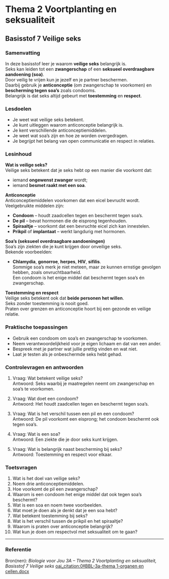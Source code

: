# Thema 2 Voortplanting en seksualiteit
## Basisstof 7 Veilige seks

### Samenvatting
In deze basisstof leer je waarom **veilige seks** belangrijk is.  
Seks kan leiden tot een **zwangerschap** of een **seksueel overdraagbare aandoening (soa)**.  
Door veilig te vrijen kun je jezelf en je partner beschermen.  
Daarbij gebruik je **anticonceptie** (om zwangerschap te voorkomen) en **bescherming tegen soa’s** zoals condooms.  
Belangrijk is dat seks altijd gebeurt met **toestemming** en **respect**.

### Lesdoelen
- Je weet wat veilige seks betekent.  
- Je kunt uitleggen waarom anticonceptie belangrijk is.  
- Je kent verschillende anticonceptiemiddelen.  
- Je weet wat soa’s zijn en hoe ze worden overgedragen.  
- Je begrijpt het belang van open communicatie en respect in relaties.

### Lesinhoud
**Wat is veilige seks?**  
Veilige seks betekent dat je seks hebt op een manier die voorkomt dat:
- iemand **ongewenst zwanger** wordt;  
- iemand **besmet raakt met een soa**.  

**Anticonceptie**  
Anticonceptiemiddelen voorkomen dat een eicel bevrucht wordt.  
Veelgebruikte middelen zijn:
- **Condoom** – houdt zaadcellen tegen en beschermt tegen soa’s.  
- **De pil** – bevat hormonen die de eisprong tegenhouden.  
- **Spiraaltje** – voorkomt dat een bevruchte eicel zich kan innestelen.  
- **Prikpil** of **implantaat** – werkt langdurig met hormonen.  

**Soa’s (seksueel overdraagbare aandoeningen)**  
Soa’s zijn ziekten die je kunt krijgen door onveilige seks.  
Bekende voorbeelden:
- **Chlamydia**, **gonorroe**, **herpes**, **HIV**, **sifilis**.  
Sommige soa’s merk je niet meteen, maar ze kunnen ernstige gevolgen hebben, zoals onvruchtbaarheid.  
Een condoom is het enige middel dat beschermt tegen soa’s én zwangerschap.

**Toestemming en respect**  
Veilige seks betekent ook dat **beide personen het willen**.  
Seks zonder toestemming is nooit goed.  
Praten over grenzen en anticonceptie hoort bij een gezonde en veilige relatie.

### Praktische toepassingen
- Gebruik een condoom om soa’s en zwangerschap te voorkomen.  
- Neem verantwoordelijkheid voor je eigen lichaam en dat van een ander.  
- Bespreek met je partner wat jullie prettig vinden en wat niet.  
- Laat je testen als je onbeschermde seks hebt gehad.  

### Controlevragen en antwoorden <!-- {"fold":true} -->

1. Vraag: Wat betekent veilige seks?  
   Antwoord: Seks waarbij je maatregelen neemt om zwangerschap en soa’s te voorkomen.  

2. Vraag: Wat doet een condoom?  
   Antwoord: Het houdt zaadcellen tegen en beschermt tegen soa’s.  

3. Vraag: Wat is het verschil tussen een pil en een condoom?  
   Antwoord: De pil voorkomt een eisprong; het condoom beschermt ook tegen soa’s.  

4. Vraag: Wat is een soa?  
   Antwoord: Een ziekte die je door seks kunt krijgen.  

5. Vraag: Wat is belangrijk naast bescherming bij seks?  
   Antwoord: Toestemming en respect voor elkaar.

### Toetsvragen

1. Wat is het doel van veilige seks?  
2. Noem drie anticonceptiemiddelen.  
3. Hoe voorkomt de pil een zwangerschap?  
4. Waarom is een condoom het enige middel dat ook tegen soa’s beschermt?  
5. Wat is een soa en noem twee voorbeelden.  
6. Wat moet je doen als je denkt dat je een soa hebt?  
7. Wat betekent toestemming bij seks?  
8. Wat is het verschil tussen de prikpil en het spiraaltje?  
9. Waarom is praten over anticonceptie belangrijk?  
10. Wat kun je doen om respectvol met seksualiteit om te gaan?

<!--
Antwoorden toetsvragen
1. Om ongewenste zwangerschap en soa’s te voorkomen.
2. De pil, condoom, spiraaltje.
3. De pil voorkomt dat er een eisprong plaatsvindt.
4. Omdat het condoom contact met lichaamsvocht voorkomt.
5. Een seksueel overdraagbare aandoening; bijvoorbeeld chlamydia of HIV.
6. Naar de huisarts of GGD gaan en je laten testen.
7. Dat beide personen vrijwillig akkoord gaan met wat er gebeurt.
8. De prikpil bevat hormonen die werken via een injectie; het spiraaltje zit in de baarmoeder.
9. Om misverstanden en risico’s te voorkomen.
10. Door grenzen te respecteren en open te communiceren.
-->

---

### Referentie
Bron(nen): *Biologie voor Jou 3A – Thema 2 Voortplanting en seksualiteit, Basisstof 7 Veilige seks*  [oai_citation:0‡BBL-3a-thema 1-organen en cellen.docx](file-service://file-JH7u4Xk7bmyBaukR1dQfZ9)